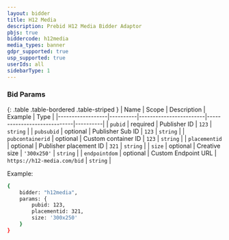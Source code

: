 ```yaml
---
layout: bidder
title: H12 Media
description: Prebid H12 Media Bidder Adaptor
pbjs: true
biddercode: h12media
media_types: banner
gdpr_supported: true
usp_supported: true
userIds: all
sidebarType: 1
---
```



### Bid Params

{: .table .table-bordered .table-striped }
| Name             | Scope    | Description            | Example                     | Type     |
|------------------|----------|------------------------|-----------------------------|----------|
| `pubid`          | required | Publisher ID           | `123`                       | `string` |
| `pubsubid`       | optional | Publisher Sub ID       | `123`                       | `string` |
| `pubcontainerid` | optional | Custom container ID    | `123`                       | `string` |
| `placementid`    | optional | Publisher placement ID | `321`                       | `string` |
| `size`           | optional | Creative size          | `'300x250'`                 | `string` |
| `endpointdom`    | optional | Custom Endpoint URL    | `https://h12-media.com/bid` | `string` |

Example:

``` bash
{
    bidder: "h12media",
    params: {
        pubid: 123,
        placementid: 321,
        size: '300x250'
    }
}
```
